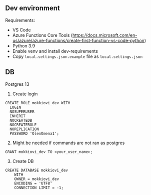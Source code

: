 ## Dev environment

Requirements:
* VS Code
* Azure Functions Core Tools (https://docs.microsoft.com/en-us/azure/azure-functions/create-first-function-vs-code-python)
* Python 3.9
* Enable venv and install dev-requirements
* Copy `local.settings.json.example` file as `local.settings.json`

## DB

Postgres 13

1. Create login
````
CREATE ROLE mokkiovi_dev WITH
  LOGIN
  NOSUPERUSER
  INHERIT
  NOCREATEDB
  NOCREATEROLE
  NOREPLICATION
  PASSWORD 'OlenOmena1';
````
2. Might be needed if commands are not ran as postgres
```
GRANT mokkiovi_dev TO <your_user_name>;
```
3. Create DB
````
CREATE DATABASE mokkiovi_dev
    WITH
    OWNER = mokkiovi_dev
    ENCODING = 'UTF8'
    CONNECTION LIMIT = -1;
````